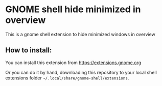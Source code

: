 # GNOME shell hide minimized in overview

This is a gnome shell extension to hide minimized windows in overview

## How to install:

You can install this extension from https://extensions.gnome.org

Or you can do it by hand, downloading this repository to your local shell extensions folder `~/.local/share/gnome-shell/extensions`.
